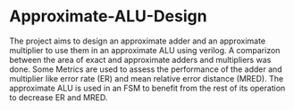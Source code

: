 # Approximate-ALU-Design
The project aims to design an approximate adder and an approximate multiplier to use them in an approximate ALU using verilog. 
A comparizon between the area of exact and approximate adders and multipliers was done.
Some Metrics are used to assess the performance of the adder and multiplier like error rate (ER) and mean relative error distance (MRED). 
The approximate ALU is used in an FSM to benefit from the rest of its operation to decrease ER and MRED.
